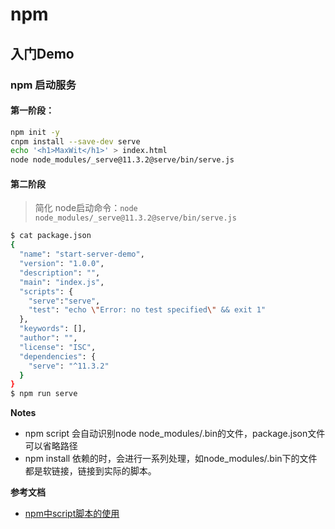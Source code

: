# npm

## 入门Demo
### npm 启动服务
#### 第一阶段：
```bash
npm init -y
cnpm install --save-dev serve
echo '<h1>MaxWit</h1>' > index.html
node node_modules/_serve@11.3.2@serve/bin/serve.js
```
#### 第二阶段
> 简化 node启动命令：`node node_modules/_serve@11.3.2@serve/bin/serve.js`
```bash
$ cat package.json
{
  "name": "start-server-demo",
  "version": "1.0.0",
  "description": "",
  "main": "index.js",
  "scripts": {
    "serve":"serve",
    "test": "echo \"Error: no test specified\" && exit 1"
  },
  "keywords": [],
  "author": "",
  "license": "ISC",
  "dependencies": {
    "serve": "^11.3.2"
  }
}
$ npm run serve
```
**Notes**
* npm script 会自动识别node node_modules/.bin的文件，package.json文件可以省略路径
* npm install 依赖的时，会进行一系列处理，如node_modules/.bin下的文件都是软链接，链接到实际的脚本。

**参考文档**
* [npm中script脚本的使用](https://www.jianshu.com/p/628d84425e4a)
